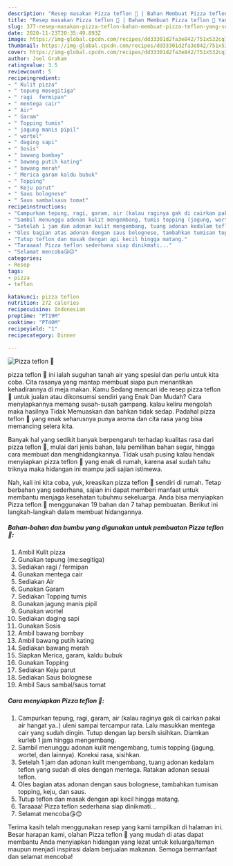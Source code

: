 ```yaml
---
description: "Resep masakan Pizza teflon 🍕 | Bahan Membuat Pizza teflon 🍕 Yang Sedap"
title: "Resep masakan Pizza teflon 🍕 | Bahan Membuat Pizza teflon 🍕 Yang Sedap"
slug: 377-resep-masakan-pizza-teflon-bahan-membuat-pizza-teflon-yang-sedap
date: 2020-11-23T20:35:49.893Z
image: https://img-global.cpcdn.com/recipes/dd33301d2fa3e842/751x532cq70/pizza-teflon-🍕-foto-resep-utama.jpg
thumbnail: https://img-global.cpcdn.com/recipes/dd33301d2fa3e842/751x532cq70/pizza-teflon-🍕-foto-resep-utama.jpg
cover: https://img-global.cpcdn.com/recipes/dd33301d2fa3e842/751x532cq70/pizza-teflon-🍕-foto-resep-utama.jpg
author: Joel Graham
ratingvalue: 3.5
reviewcount: 5
recipeingredient:
- " Kulit pizza"
- " tepung mesegitiga"
- " ragi  fermipan"
- " mentega cair"
- " Air"
- " Garam"
- " Topping tumis"
- " jagung manis pipil"
- " wortel"
- " daging sapi"
- " Sosis"
- " bawang bombay"
- " bawang putih kating"
- " bawang merah"
- " Merica garam kaldu bubuk"
- " Topping"
- " Keju parut"
- " Saus bolognese"
- " Saus sambalsaus tomat"
recipeinstructions:
- "Campurkan tepung, ragi, garam, air (kalau raginya gak di cairkan pakai air hangat ya..) uleni sampai tercampur rata. Lalu masukkan mentega cair yang sudah dingin. Tutup dengan lap bersih sisihkan. Diamkan kurleb 1 jam hingga mengembang."
- "Sambil menunggu adonan kulit mengembang, tumis topping (jagung, wortel, dan lainnya). Koreksi rasa, sisihkan."
- "Setelah 1 jam dan adonan kulit mengembang, tuang adonan kedalam teflon yang sudah di oles dengan mentega. Ratakan adonan sesuai teflon."
- "Oles bagian atas adonan dengan saus bolognese, tambahkan tumisan topping, keju, dan saus."
- "Tutup teflon dan masak dengan api kecil hingga matang."
- "Taraaaa! Pizza teflon sederhana siap dinikmati..."
- "Selamat mencoba😘😊"
categories:
- Resep
tags:
- pizza
- teflon

katakunci: pizza teflon 
nutrition: 272 calories
recipecuisine: Indonesian
preptime: "PT19M"
cooktime: "PT40M"
recipeyield: "1"
recipecategory: Dinner

---
```



![Pizza teflon 🍕](https://img-global.cpcdn.com/recipes/dd33301d2fa3e842/751x532cq70/pizza-teflon-🍕-foto-resep-utama.jpg)


pizza teflon 🍕 ini ialah suguhan tanah air yang spesial dan perlu untuk kita coba. Cita rasanya yang mantap membuat siapa pun menantikan kehadirannya di meja makan.
Kamu Sedang mencari ide resep pizza teflon 🍕 untuk jualan atau dikonsumsi sendiri yang Enak Dan Mudah? Cara menyiapkannya memang susah-susah gampang. kalau keliru mengolah maka hasilnya Tidak Memuaskan dan bahkan tidak sedap. Padahal pizza teflon 🍕 yang enak seharusnya punya aroma dan cita rasa yang bisa memancing selera kita.

Banyak hal yang sedikit banyak berpengaruh terhadap kualitas rasa dari pizza teflon 🍕, mulai dari jenis bahan, lalu pemilihan bahan segar, hingga cara membuat dan menghidangkannya. Tidak usah pusing kalau hendak menyiapkan pizza teflon 🍕 yang enak di rumah, karena asal sudah tahu triknya maka hidangan ini mampu jadi sajian istimewa.




Nah, kali ini kita coba, yuk, kreasikan pizza teflon 🍕 sendiri di rumah. Tetap berbahan yang sederhana, sajian ini dapat memberi manfaat untuk membantu menjaga kesehatan tubuhmu sekeluarga. Anda bisa menyiapkan Pizza teflon 🍕 menggunakan 19 bahan dan 7 tahap pembuatan. Berikut ini langkah-langkah dalam membuat hidangannya.

<!--inarticleads1-->

##### Bahan-bahan dan bumbu yang digunakan untuk pembuatan Pizza teflon 🍕:

1. Ambil  Kulit pizza
1. Gunakan  tepung (me:segitiga)
1. Sediakan  ragi / fermipan
1. Gunakan  mentega cair
1. Sediakan  Air
1. Gunakan  Garam
1. Sediakan  Topping tumis
1. Gunakan  jagung manis pipil
1. Gunakan  wortel
1. Sediakan  daging sapi
1. Gunakan  Sosis
1. Ambil  bawang bombay
1. Ambil  bawang putih kating
1. Sediakan  bawang merah
1. Siapkan  Merica, garam, kaldu bubuk
1. Gunakan  Topping
1. Sediakan  Keju parut
1. Sediakan  Saus bolognese
1. Ambil  Saus sambal/saus tomat




<!--inarticleads2-->

##### Cara menyiapkan Pizza teflon 🍕:

1. Campurkan tepung, ragi, garam, air (kalau raginya gak di cairkan pakai air hangat ya..) uleni sampai tercampur rata. Lalu masukkan mentega cair yang sudah dingin. Tutup dengan lap bersih sisihkan. Diamkan kurleb 1 jam hingga mengembang.
1. Sambil menunggu adonan kulit mengembang, tumis topping (jagung, wortel, dan lainnya). Koreksi rasa, sisihkan.
1. Setelah 1 jam dan adonan kulit mengembang, tuang adonan kedalam teflon yang sudah di oles dengan mentega. Ratakan adonan sesuai teflon.
1. Oles bagian atas adonan dengan saus bolognese, tambahkan tumisan topping, keju, dan saus.
1. Tutup teflon dan masak dengan api kecil hingga matang.
1. Taraaaa! Pizza teflon sederhana siap dinikmati...
1. Selamat mencoba😘😊




Terima kasih telah menggunakan resep yang kami tampilkan di halaman ini. Besar harapan kami, olahan Pizza teflon 🍕 yang mudah di atas dapat membantu Anda menyiapkan hidangan yang lezat untuk keluarga/teman maupun menjadi inspirasi dalam berjualan makanan. Semoga bermanfaat dan selamat mencoba!
